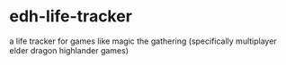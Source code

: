 # edh-life-tracker
a life tracker for games like magic the gathering (specifically multiplayer elder dragon highlander games)
